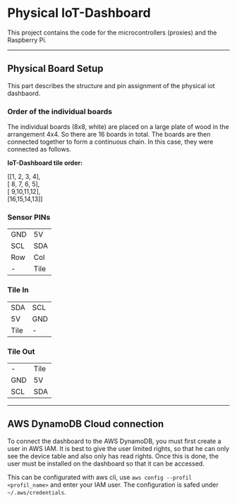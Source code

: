 # Physical IoT-Dashboard

This project contains the code for the microcontrollers (proxies) and the Raspberry Pi.

---

## Physical Board Setup

This part describes the structure and pin assignment of the physical iot dashbaord.

### Order of the individual boards

The individual boards (8x8, white) are placed on a large plate of wood in the arrangement 4x4. So there are 16 boards in total.
The boards are then connected together to form a continuous chain. In this case, they were connected as follows.

__IoT-Dashboard tile order:__  

[[1, 2, 3, 4],  
[ 8, 7, 6, 5],  
[ 9,10,11,12],  
[16,15,14,13]]

### Sensor PINs

|     |      |
| --- | ---- |
| GND | 5V   |
| SCL | SDA  |
| Row | Col  |
| -   | Tile |

### Tile In

|      |     |
| ---- | --- |
| SDA  | SCL |
| 5V   | GND |
| Tile | -   |

### Tile Out

|     |      |
| --- | ---- |
| -   | Tile |
| GND | 5V   |
| SCL | SDA  |

---

## AWS DynamoDB Cloud connection

To connect the dashboard to the AWS DynamoDB, you must first create a user in AWS IAM. It is best to give the user limited rights, so that he can only see the device table and also only has read rights.
Once this is done, the user must be installed on the dashboard so that it can be accessed.

This can be configurated with aws cli, use `aws config --profil <profil_name>` and enter your IAM user.
The configuration is safed under `~/.aws/credentials`.
